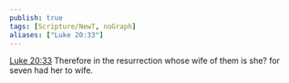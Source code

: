 ```yaml
---
publish: true
tags: [Scripture/NewT, noGraph]
aliases: ["Luke 20:33"]
---
```

[Luke 20:33](https://churchofjesuschrist.org/study/scriptures/nt/luke/20?lang=eng&id=p33#p33) Therefore in the resurrection whose wife of them is she? for seven had her to wife.

